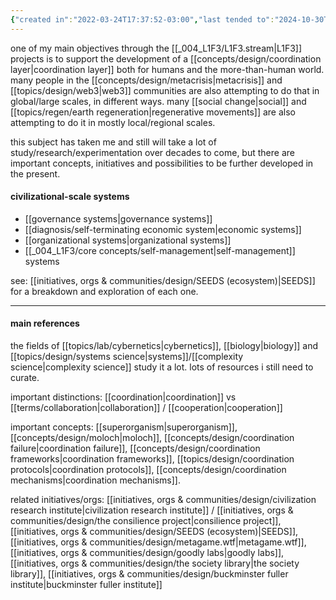```yaml
---
{"created in":"2022-03-24T17:37:52-03:00","last tended to":"2024-10-30T18:06:34-03:00","aliases":["coordinating","coordinate"],"tags":["design","systemsdesign","systemsscience","socialchange","socialoperatingsystems","topic","🌱"],"relevancescore":98,"dg-publish":true,"notestage":["🌱"],"created":"2022-03-24T17:37:52.861-03:00","updated":"2025-02-06T14:40:00.912-03:00","permalink":"/topics/design/coordination-systems/","dgPassFrontmatter":true}
---
```


one of my main objectives through the [[_004_L1F3/L1F3.stream\|L1F3]] projects is to support the development of a [[concepts/design/coordination layer\|coordination layer]] both for humans and the more-than-human world. many people in the [[concepts/design/metacrisis\|metacrisis]] and [[topics/design/web3\|web3]] communities are also attempting to do that in global/large scales, in different ways. many [[social change\|social]] and [[topics/regen/earth regeneration\|regenerative movements]] are also attempting to do it in mostly local/regional scales.

this subject has taken me and still will take a lot of study/research/experimentation over decades to come, but there are important concepts, initiatives and possibilities to be further developed in the present.

#### civilizational-scale systems

- [[governance systems\|governance systems]]
- [[diagnosis/self-terminating economic system\|economic systems]]
- [[organizational systems\|organizational systems]]
- [[_004_L1F3/core concepts/self-management\|self-management]] systems

see: [[initiatives, orgs & communities/design/SEEDS (ecosystem)\|SEEDS]] for a breakdown and exploration of each one.

---
#### main references

the fields of [[topics/lab/cybernetics\|cybernetics]], [[biology\|biology]] and [[topics/design/systems science\|systems]]/[[complexity science\|complexity science]] study it a lot. lots of resources i still need to curate.

important distinctions: [[coordination\|coordination]] vs [[terms/collaboration\|collaboration]] / [[cooperation\|cooperation]]

important concepts: [[superorganism\|superorganism]], [[concepts/design/moloch\|moloch]], [[concepts/design/coordination failure\|coordination failure]], [[concepts/design/coordination frameworks\|coordination frameworks]], [[topics/design/coordination protocols\|coordination protocols]], [[concepts/design/coordination mechanisms\|coordination mechanisms]].

related initiatives/orgs: [[initiatives, orgs & communities/design/civilization research institute\|civilization research institute]] / [[initiatives, orgs & communities/design/the consilience project\|consilience project]], [[initiatives, orgs & communities/design/SEEDS (ecosystem)\|SEEDS]], [[initiatives, orgs & communities/design/metagame.wtf\|metagame.wtf]], [[initiatives, orgs & communities/design/goodly labs\|goodly labs]], [[initiatives, orgs & communities/design/the society library\|the society library]], [[initiatives, orgs & communities/design/buckminster fuller institute\|buckminster fuller institute]]